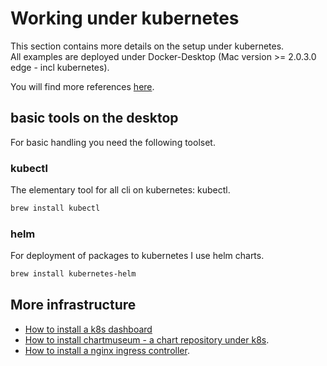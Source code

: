 # Working under kubernetes  

This section contains more details on the setup under kubernetes.  
All examples are deployed under Docker-Desktop (Mac version >= 2.0.3.0 edge - incl kubernetes).  

You will find more references [here](../../References.md).  

## basic tools on the desktop  

For basic handling you need the following toolset.  

### kubectl  

The elementary tool for all cli on kubernetes: kubectl.  

```bash
brew install kubectl
```

### helm  

For deployment of packages to kubernetes I use helm charts.  

```bash
brew install kubernetes-helm
```

## More infrastructure  

* [How to install a k8s dashboard](./dashboard/README.md)
* [How to install chartmuseum - a chart repository under k8s](./chartmuseum/README.md).  
* [How to install a nginx ingress controller](./ingress-controller/README.md).  
